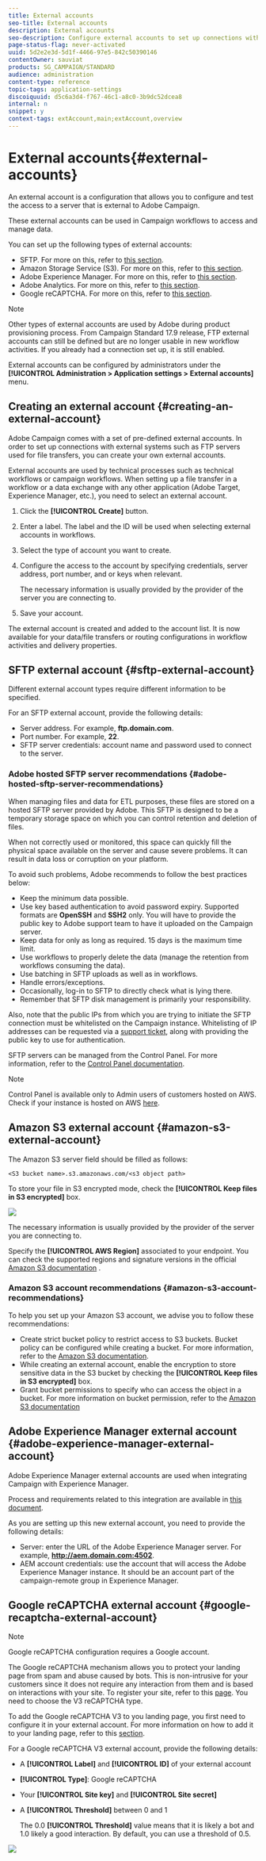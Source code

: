 ```yaml
---
title: External accounts
seo-title: External accounts
description: External accounts
seo-description: Configure external accounts to set up connections with external systems such as SFTP servers.
page-status-flag: never-activated
uuid: 5d2e2e3d-5d1f-4466-97e5-842c50390146
contentOwner: sauviat
products: SG_CAMPAIGN/STANDARD
audience: administration
content-type: reference
topic-tags: application-settings
discoiquuid: d5c6a3d4-f767-46c1-a8c0-3b9dc52dcea8
internal: n
snippet: y
context-tags: extAccount,main;extAccount,overview
---
```


# External accounts{#external-accounts}

An external account is a configuration that allows you to configure and test the access to a server that is external to Adobe Campaign.

These external accounts can be used in Campaign workflows to access and manage data.

You can set up the following types of external accounts:

* SFTP. For more on this, refer to [this section](../../administration/using/external-accounts.md#sftp-external-account).
* Amazon Storage Service (S3). For more on this, refer to [this section](../../administration/using/external-accounts.md#amazon-s3-external-account).
* Adobe Experience Manager. For more on this, refer to [this section](../../administration/using/external-accounts.md#adobe-experience-manager-external-account).
* Adobe Analytics. For more on this, refer to [this section](../../integrating/using/configure-campaign-analytics-integration.md).
* Google reCAPTCHA. For more on this, refer to [this section](../../administration/using/external-accounts.md#google-recaptcha-external-account).

>[!NOTE]
>
>Other types of external accounts are used by Adobe during product provisioning process. From Campaign Standard 17.9 release, FTP external accounts can still be defined but are no longer usable in new workflow activities. If you already had a connection set up, it is still enabled.

External accounts can be configured by administrators under the **[!UICONTROL Administration > Application settings > External accounts]** menu.

## Creating an external account {#creating-an-external-account}

Adobe Campaign comes with a set of pre-defined external accounts. In order to set up connections with external systems such as FTP servers used for file transfers, you can create your own external accounts.

External accounts are used by technical processes such as technical workflows or campaign workflows. When setting up a file transfer in a workflow or a data exchange with any other application (Adobe Target, Experience Manager, etc.), you need to select an external account.

1. Click the **[!UICONTROL Create]** button.
1. Enter a label. The label and the ID will be used when selecting external accounts in workflows.
1. Select the type of account you want to create.
1. Configure the access to the account by specifying credentials, server address, port number, and or keys when relevant.

   The necessary information is usually provided by the provider of the server you are connecting to.

1. Save your account.

The external account is created and added to the account list. It is now available for your data/file transfers or routing configurations in workflow activities and delivery properties.

## SFTP external account {#sftp-external-account}

Different external account types require different information to be specified.

For an SFTP external account, provide the following details:

* Server address. For example, **ftp.domain.com**.
* Port number. For example, **22**.
* SFTP server credentials: account name and password used to connect to the server.

### Adobe hosted SFTP server recommendations {#adobe-hosted-sftp-server-recommendations}

When managing files and data for ETL purposes, these files are stored on a hosted SFTP server provided by Adobe. This SFTP is designed to be a temporary storage space on which you can control retention and deletion of files.

When not correctly used or monitored, this space can quickly fill the physical space available on the server and cause severe problems. It can result in data loss or corruption on your platform.

To avoid such problems, Adobe recommends to follow the best practices below:

* Keep the minimum data possible.
* Use key based authentication to avoid password expiry. Supported formats are **OpenSSH** and **SSH2** only. You will have to provide the public key to Adobe support team to have it uploaded on the Campaign server.
* Keep data for only as long as required. 15 days is the maximum time limit.
* Use workflows to properly delete the data (manage the retention from workflows consuming the data).
* Use batching in SFTP uploads as well as in workflows.
* Handle errors/exceptions.
* Occasionally, log-in to SFTP to directly check what is lying there.
* Remember that SFTP disk management is primarily your responsibility.

Also, note that the public IPs from which you are trying to initiate the SFTP connection must be whitelisted on the Campaign instance. Whitelisting of IP addresses can be requested via a [support ticket](https://support.neolane.net), along with providing the public key to use for authentication.

SFTP servers can be managed from the Control Panel. For more information, refer to the [Control Panel documentation](https://helpx.adobe.com/campaign/kb/control-panel-sftp.html). 

>[!NOTE]
>
>Control Panel is available only to Admin users of customers hosted on AWS. 
Check if your instance is hosted on AWS [here](https://helpx.adobe.com/campaign/kb/control-panel-faq.html#IMSOrgID).

## Amazon S3 external account {#amazon-s3-external-account}

The Amazon S3 server field should be filled as follows:

```
<S3 bucket name>.s3.amazonaws.com/<s3 object path>
```

To store your file in S3 encrypted mode, check the **[!UICONTROL Keep files in S3 encrypted]** box.

![](assets/external_accounts_2.png)

The necessary information is usually provided by the provider of the server you are connecting to.

Specify the **[!UICONTROL AWS Region]** associated to your endpoint. You can check the supported regions and signature versions in the official [Amazon S3 documentation](https://docs.aws.amazon.com/general/latest/gr/rande.html#s3_region) .

### Amazon S3 account recommendations {#amazon-s3-account-recommendations}

To help you set up your Amazon S3 account, we advise you to follow these recommendations:

* Create strict bucket policy to restrict access to S3 buckets. Bucket policy can be configured while creating a bucket. For more information, refer to the [Amazon S3 documentation](http://docs.aws.amazon.com/AmazonS3/latest/dev//example-bucket-policies.html). 
* While creating an external account, enable the encryption to store sensitive data in the S3 bucket by checking the **[!UICONTROL Keep files in S3 encrypted]** box.
* Grant bucket permissions to specify who can access the object in a bucket. For more information on bucket permission, refer to the [Amazon S3 documentation](http://docs.aws.amazon.com/AmazonS3/latest/dev//access-control-overview.html)

## Adobe Experience Manager external account {#adobe-experience-manager-external-account}

Adobe Experience Manager external accounts are used when integrating Campaign with Experience Manager.

Process and requirements related to this integration are available in [this document](../../integrating/using/about-campaign-integrations.md).

As you are setting up this new external account, you need to provide the following details:

* Server: enter the URL of the Adobe Experience Manager server. For example, **http://aem.domain.com:4502**.
* AEM account credentials: use the account that will access the Adobe Experience Manager instance. It should be an account part of the campaign-remote group in Experience Manager.

## Google reCAPTCHA external account {#google-recaptcha-external-account}

>[!NOTE]
>
>Google reCAPTCHA configuration requires a Google account.

The Google reCAPTCHA mechanism allows you to protect your landing page from spam and abuse caused by bots. This is non-intrusive for your customers since it does not require any interaction from them and is based on interactions with your site. To register your site, refer to this [page](https://www.google.com/recaptcha/admin/create). You need to choose the V3 reCAPTCHA type.

To add the Google reCAPTCHA V3 to you landing page, you first need to configure it in your external account. For more information on how to add it to your landing page, refer to this [section](../../channels/using/designing-a-landing-page.md#setting-google-recaptcha).

For a Google reCAPTCHA V3 external account, provide the following details:

* A **[!UICONTROL Label]** and **[!UICONTROL ID]** of your external account
* **[!UICONTROL Type]**: Google reCAPTCHA
* Your **[!UICONTROL Site key]** and **[!UICONTROL Site secret]** 
* A **[!UICONTROL Threshold]** between 0 and 1

  The 0.0 **[!UICONTROL Threshold]** value means that it is likely a bot and 1.0 likely a good interaction. By default, you can use a threshold of 0.5.

![](assets/external_accounts_3.png)

